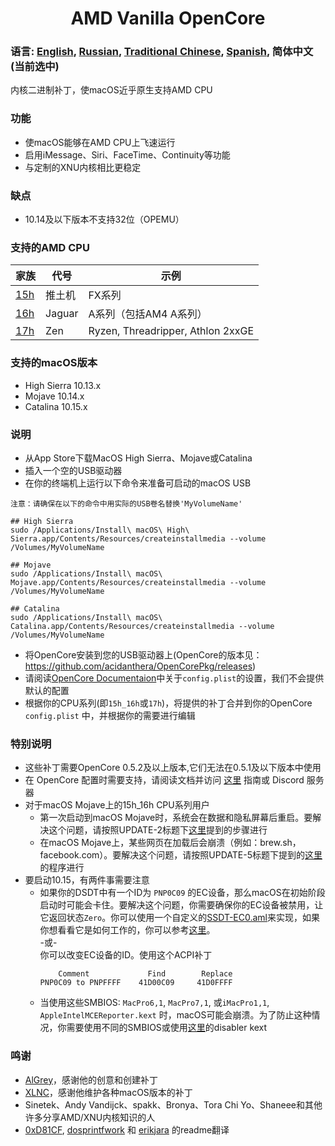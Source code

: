 <span align="center">
<h1>AMD Vanilla OpenCore</h1>
</span>

### 语言: [English](../README.md), [Russian](./README_RUS.md), [Traditional Chinese](languages/README_CHT.md), [Spanish](languages/README_ES.md), 简体中文(当前选中)
内核二进制补丁，使macOS近乎原生支持AMD CPU

### 功能
- 使macOS能够在AMD CPU上飞速运行
- 启用iMessage、Siri、FaceTime、Continuity等功能
- 与定制的XNU内核相比更稳定

### 缺点
- 10.14及以下版本不支持32位（OPEMU）

### 支持的AMD CPU
| 家族 | 代号 | 示例 |
|--------|---------|----------|
|   [15h](https://github.com/AMD-OSX/AMD_Vanilla/tree/opencore/15h_16h)  | 推土机 | FX系列 |
|   [16h](https://github.com/AMD-OSX/AMD_Vanilla/tree/opencore/15h_16h)  | Jaguar | A系列（包括AM4 A系列） |
|   [17h](https://github.com/AMD-OSX/AMD_Vanilla/tree/opencore/17h) | Zen | Ryzen, Threadripper, Athlon 2xxGE | <br />

### 支持的macOS版本
- High Sierra 10.13.x
- Mojave 10.14.x
- Catalina 10.15.x

### 说明
- 从App Store下载MacOS High Sierra、Mojave或Catalina
- 插入一个空的USB驱动器
- 在你的终端机上运行以下命令来准备可启动的macOS USB
```
注意：请确保在以下的命令中用实际的USB卷名替换'MyVolumeName'

## High Sierra
sudo /Applications/Install\ macOS\ High\ Sierra.app/Contents/Resources/createinstallmedia --volume /Volumes/MyVolumeName

## Mojave
sudo /Applications/Install\ macOS\ Mojave.app/Contents/Resources/createinstallmedia --volume /Volumes/MyVolumeName

## Catalina
sudo /Applications/Install\ macOS\ Catalina.app/Contents/Resources/createinstallmedia --volume /Volumes/MyVolumeName
```
- 将OpenCore安装到您的USB驱动器上(OpenCore的版本见：https://github.com/acidanthera/OpenCorePkg/releases)
- 请阅读[OpenCore Documentaion](https://github.com/acidanthera/OpenCorePkg/blob/master/Docs/Configuration.pdf)中关于`config.plist`的设置，我们不会提供默认的配置
- 根据你的CPU系列(即`15h_16h`或`17h`)，将提供的补丁合并到你的OpenCore `config.plist` 中，并根据你的需要进行编辑

### 特别说明
- 这些补丁需要OpenCore 0.5.2及以上版本,它们无法在0.5.1及以下版本中使用
- 在 OpenCore 配置时需要支持，请阅读文档并访问 [这里](https://khronokernel-2.gitbook.io/opencore-vanilla-desktop-guide/) 指南或 Discord 服务器
- 对于macOS Mojave上的15h_16h CPU系列用户
  - 第一次启动到macOS Mojave时，系统会在数据和隐私屏幕后重启。要解决这个问题，请按照UPDATE-2标题下[这里](https://www.insanelymac.com/forum/topic/335877-amd-mojave-kernel-development-and-testing/?do=findComment&comment=2658085)提到的步骤进行
  - 在macOS Mojave上，某些网页在加载后会崩溃（例如：brew.sh，facebook.com）。要解决这个问题，请按照UPDATE-5标题下提到的[这里](https://www.insanelymac.com/forum/topic/335877-amd-mojave-kernel-development-and-testing/?do=findComment&comment=2661857)的程序进行
- 要启动10.15，有两件事需要注意
  - 如果你的DSDT中有一个ID为 `PNP0C09` 的EC设备，那么macOS在初始阶段启动时可能会卡住。要解决这个问题，你需要确保你的EC设备被禁用，让它返回状态`Zero`。你可以使用一个自定义的[SSDT-EC0.aml](./Extra/SSDT-EC0.aml)来实现，如果你想看看它是如何工作的，你可以参考[这里](https://github.com/acidanthera/OpenCorePkg/blob/5e020bb06b33f12fa8b404cc3d1effaa5fbc00ea/Docs/AcpiSamples/SSDT-EC.dsl#L33)。<br> -或- <br> 你可以改变EC设备的ID。使用这个ACPI补丁
    ```
        Comment             Find        Replace
    PNP0C09 to PNPFFFF    41D00C09     41D0FFFF
    ```
  - 当使用这些SMBIOS: `MacPro6,1`, `MacPro7,1`, 或`iMacPro1,1`, `AppleIntelMCEReporter.kext` 时，macOS可能会崩溃。为了防止这种情况，你需要使用不同的SMBIOS或使用[这里](./Extra/)的disabler kext

### 鸣谢
- [AlGrey](https://github.com/AlGreyy)，感谢他的创意和创建补丁
- [XLNC](https://github.com/XLNCs)，感谢他维护各种macOS版本的补丁
- Sinetek、Andy Vandijck、spakk、Bronya、Tora Chi Yo、Shaneee和其他许多分享AMD/XNU内核知识的人
- [0xD81CF](https://github.com/0xD81CF), [dosprintfwork](https://github.com/doesprintfwork) 和 [erikjara](https://github.com/erikjara) 的readme翻译
